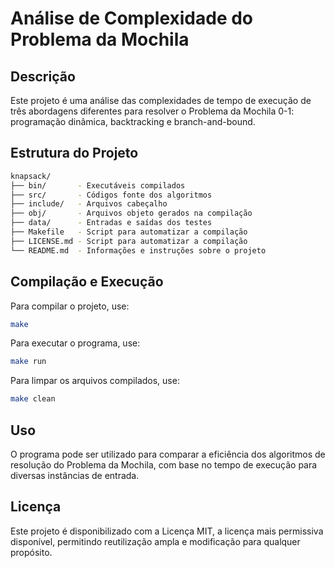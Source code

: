 # Análise de Complexidade do Problema da Mochila

## Descrição
Este projeto é uma análise das complexidades de tempo de execução de três 
abordagens diferentes para resolver o Problema da Mochila 0-1: programação 
dinâmica, backtracking e branch-and-bound.

## Estrutura do Projeto
``` bash
knapsack/
├── bin/       - Executáveis compilados
├── src/       - Códigos fonte dos algoritmos
├── include/   - Arquivos cabeçalho
├── obj/       - Arquivos objeto gerados na compilação
├── data/      - Entradas e saídas dos testes
├── Makefile   - Script para automatizar a compilação
├── LICENSE.md - Script para automatizar a compilação
└── README.md  - Informações e instruções sobre o projeto
```

## Compilação e Execução
Para compilar o projeto, use:
```sh
make
```

Para executar o programa, use:
```sh
make run
```

Para limpar os arquivos compilados, use:
```sh
make clean
```

## Uso
O programa pode ser utilizado para comparar a eficiência dos algoritmos de 
resolução do Problema da Mochila, com base no tempo de execução para diversas 
instâncias de entrada.

## Licença
Este projeto é disponibilizado com a Licença MIT, a licença mais permissiva 
disponível, permitindo reutilização ampla e modificação para qualquer propósito.
